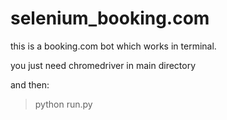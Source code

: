 # selenium_booking.com

this is a booking.com bot which works in terminal.

you just need chromedriver in main directory

and then:
> python run.py
